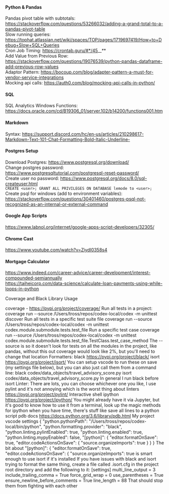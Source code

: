 #### Python & Pandas
Pandas pivot table with subtotals: https://stackoverflow.com/questions/53266032/adding-a-grand-total-to-a-pandas-pivot-table <br>
Slow running queries: https://tophat.atlassian.net/wiki/spaces/TOP/pages/1719697419/How+to+Debug+Slow+SQL+Queries <br>
Cron Job Timing: https://crontab.guru/#*/45_*_*_*_* <br>
Add Value from Previous Row: https://stackoverflow.com/questions/19076539/python-pandas-dataframe-add-previous-row-values <br>
Adaptor Pattern: https://bocoup.com/blog/adapter-pattern-a-must-for-vendor-service-integrations <br>
Mocking api calls: https://auth0.com/blog/mocking-api-calls-in-python/ <br>

#### SQL
SQL Analytics Windows Functions: https://docs.oracle.com/cd/B19306_01/server.102/b14200/functions001.htm <br>

#### Markdown
Syntax: https://support.discord.com/hc/en-us/articles/210298617-Markdown-Text-101-Chat-Formatting-Bold-Italic-Underline-  

#### Postgres Setup
Download Postgres: https://www.postgresql.org/download/ <br>
Change postgres password: https://www.postgresqltutorial.com/postgresql-reset-password/ <br>
Create user no password: https://www.postgresql.org/docs/8.0/sql-createuser.html <br>
```CREATE <user>; GRANT ALL PRIVILEGES ON DATABASE lemode to <user>;``` <br>
Create psql for windows (add to environment variables): https://stackoverflow.com/questions/30401460/postgres-psql-not-recognized-as-an-internal-or-external-command

#### Google App Scripts
https://www.labnol.org/internet/google-apps-script-developers/32305/ <br>

#### Chrome Cast
https://www.youtube.com/watch?v=ZiydI0358s4 <br>

#### Mortgage Calculator
https://www.indeed.com/career-advice/career-development/interest-compounded-semiannually <br>
https://taiheicorp.com/data-science/calculate-loan-payments-using-while-loops-in-python <br>

Coverage and Black Library Usage

coverage - https://pypi.org/project/coverage/
Run all tests in a project:
coverage run --source /Users/tross/repos/codex-local/codex -m unittest discover
Run all tests in a specific test suite file
coverage run --source /Users/tross/repos/codex-local/codex -m unittest codex.module.submodule.tests.test_file
Run a specific test case
coverage run --source /Users/tross/repos/codex-local/codex -m unittest codex.module.submodule.tests.test_file.TestClass.test_case_method
The --source is so it doesn't look for tests on all the modules in the project, like pandas, without this out coverage would look like 2%, but you'll need to change that location
Formatters:
black https://pypi.org/project/black/
isort https://pypi.org/project/isort/
You can setup vscode to run these on save (my settings file below), but you can also just call them from a command line:
black codex/data_objects/travel_advisory_score.py
isort codex/data_objects/travel_advisory_score.py
In general I run black before isort
Linter:
There are lots, you can choose whichever one you like, I use pylint and it's not annoying which is the worst thing about linters
https://pypi.org/project/pylint/
Interactive shell
ipython https://pypi.org/project/ipython/
You might already have it via Jupyter, but it's good to know how to use it from a terminal, look up the magic methods for ipython when you have time, there's stuff like save all lines to a python script
pdb docs https://docs.python.org/3.6/library/pdb.html
My project vscode settings
{
    "python.pythonPath": "/Users/tross/repos/codex-local/bin/python",
    "python.formatting.provider": "black",
    "python.linting.pylintEnabled": true,
    "python.linting.enabled": true,
    "python.linting.mypyEnabled": false,
    "[python]": {
        "editor.formatOnSave": true,
        "editor.codeActionsOnSave": {
            "source.organizeImports": true
        }
    }
}
The bit about
    "[python]": {
        "editor.formatOnSave": true,
        "editor.codeActionsOnSave": {
            "source.organizeImports": true
is smart enough to use isort if it's installed
If you have issues with black and isort trying to format the same thing, create a file called .isort.cfg in the project root directory and add the following to it:
[settings]
multi_line_output = 3
include_trailing_comma = True
force_grid_wrap = 0
use_parentheses = True
ensure_newline_before_comments = True
line_length = 88
That should stop them from fighting with each other
